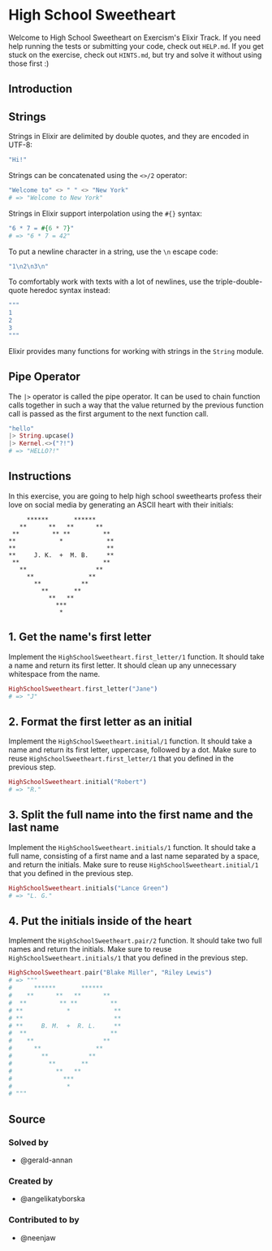# High School Sweetheart

Welcome to High School Sweetheart on Exercism's Elixir Track.
If you need help running the tests or submitting your code, check out `HELP.md`.
If you get stuck on the exercise, check out `HINTS.md`, but try and solve it without using those first :)

## Introduction

## Strings

Strings in Elixir are delimited by double quotes, and they are encoded in UTF-8:

```elixir
"Hi!"
```

Strings can be concatenated using the `<>/2` operator:

```elixir
"Welcome to" <> " " <> "New York"
# => "Welcome to New York"
```

Strings in Elixir support interpolation using the `#{}` syntax:

```elixir
"6 * 7 = #{6 * 7}"
# => "6 * 7 = 42"
```

To put a newline character in a string, use the `\n` escape code:

```elixir
"1\n2\n3\n"
```

To comfortably work with texts with a lot of newlines, use the triple-double-quote heredoc syntax instead:

```elixir
"""
1
2
3
"""
```

Elixir provides many functions for working with strings in the `String` module.

## Pipe Operator

The `|>` operator is called the pipe operator. It can be used to chain function calls together in such a way that the value returned by the previous function call is passed as the first argument to the next function call.

```elixir
"hello"
|> String.upcase()
|> Kernel.<>("?!")
# => "HELLO?!"
```

## Instructions

In this exercise, you are going to help high school sweethearts profess their love on social media by generating an ASCII heart with their initials:

```
     ******       ******
   **      **   **      **
 **         ** **         **
**            *            **
**                         **
**     J. K.  +  M. B.     **
 **                       **
   **                   **
     **               **
       **           **
         **       **
           **   **
             ***
              *
```

## 1. Get the name's first letter

Implement the `HighSchoolSweetheart.first_letter/1` function. It should take a name and return its first letter. It should clean up any unnecessary whitespace from the name.

```elixir
HighSchoolSweetheart.first_letter("Jane")
# => "J"
```

## 2. Format the first letter as an initial

Implement the `HighSchoolSweetheart.initial/1` function. It should take a name and return its first letter, uppercase, followed by a dot. Make sure to reuse `HighSchoolSweetheart.first_letter/1` that you defined in the previous step.

```elixir
HighSchoolSweetheart.initial("Robert")
# => "R."
```

## 3. Split the full name into the first name and the last name

Implement the `HighSchoolSweetheart.initials/1` function. It should take a full name, consisting of a first name and a last name separated by a space, and return the initials. Make sure to reuse `HighSchoolSweetheart.initial/1` that you defined in the previous step.

```elixir
HighSchoolSweetheart.initials("Lance Green")
# => "L. G."
```

## 4. Put the initials inside of the heart

Implement the `HighSchoolSweetheart.pair/2` function. It should take two full names and return the initials. Make sure to reuse `HighSchoolSweetheart.initials/1` that you defined in the previous step.

```elixir
HighSchoolSweetheart.pair("Blake Miller", "Riley Lewis")
# => """
#      ******       ******
#    **      **   **      **
#  **         ** **         **
# **            *            **
# **                         **
# **     B. M.  +  R. L.     **
#  **                       **
#    **                   **
#      **               **
#        **           **
#          **       **
#            **   **
#              ***
#               *
# """
```

## Source

### Solved by

- @gerald-annan

### Created by

- @angelikatyborska

### Contributed to by

- @neenjaw
